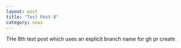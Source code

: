 ```yaml
---
layout: post
title: "Test Post 8"
category: news
---
```


THe 8th test post which uses an explicit branch name for gh pr create
